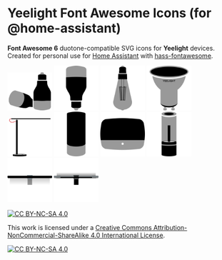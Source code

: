# Yeelight Font Awesome Icons (for @home-assistant)

**Font Awesome 6** duotone-compatible SVG icons for **Yeelight** devices. Created for personal use for [Home Assistant](https://github.com/home-assistant) with [hass-fontawesome](https://github.com/thomasloven/hass-fontawesome). 

<a href="./icons/yeelight-group.svg"><img src="./icons/yeelight-group.svg" width="100" alt="group"></a>
<a href="./icons/yeelight-bulb.svg"><img src="./icons/yeelight-bulb.svg" width="100" alt="bulb"></a>
<a href="./icons/yeelight-filament.svg"><img src="./icons/yeelight-filament.svg" width="100" alt="filament"></a>
<a href="./icons/yeelight-gu10.svg"><img src="./icons/yeelight-gu10.svg" width="100" alt="gu10"></a>
<a href="./icons/yeelight-desk.svg"><img src="./icons/yeelight-desk.svg" width="100" alt="desk"></a>
<a href="./icons/yeelight-bedside-2.svg"><img src="./icons/yeelight-bedside-2.svg" width="100" alt="bedside-2"></a>
<a href="./icons/yeelight-bedside-d2.svg"><img src="./icons/yeelight-bedside-d2.svg" width="100" alt="bedside-d2"></a>
<a href="./icons/yeelight-candela.svg"><img src="./icons/yeelight-candela.svg" width="100" alt="candela"></a>
<a href="./icons/yeelight-bar-front.svg"><img src="./icons/yeelight-bar-front.svg" width="100" alt="bar-front"></a>
<a href="./icons/yeelight-bar-back.svg"><img src="./icons/yeelight-bar-back.svg" width="100" alt="bar-back"></a>




[![CC BY-NC-SA 4.0][cc-by-nc-sa-shield]][cc-by-nc-sa]

This work is licensed under a
[Creative Commons Attribution-NonCommercial-ShareAlike 4.0 International License][cc-by-nc-sa].

[![CC BY-NC-SA 4.0][cc-by-nc-sa-image]][cc-by-nc-sa]

[cc-by-nc-sa]: http://creativecommons.org/licenses/by-nc-sa/4.0/
[cc-by-nc-sa-image]: https://licensebuttons.net/l/by-nc-sa/4.0/88x31.png
[cc-by-nc-sa-shield]: https://img.shields.io/badge/License-CC%20BY--NC--SA%204.0-lightgrey.svg
